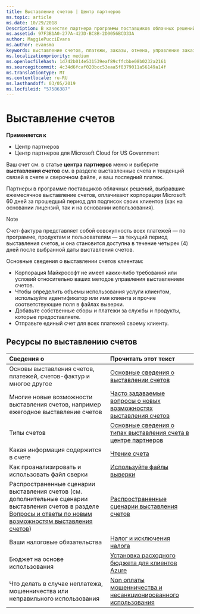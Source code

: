 ```yaml
---
title: Выставление счетов | Центр партнеров
ms.topic: article
ms.date: 10/29/2018
Description: В качестве партнера программы поставщиков облачных решений вы должны будете оплатить корпорации Майкрософт 60 дней за прошедший период для подписок на основании лицензий и подписок на основании использования ваших клиентов.
ms.assetid: 97F3B1A0-277A-423D-BC8B-2D0056BCD33A
author: MaggiePucciEvans
ms.author: evansma
keywords: выставление счетов, платежи, заказы, отмена, управление заказами, неоплата, мошенничество, ненадлежащее использование, налоги, освобождение от уплаты налогов, файлы выверки, файл выверки
ms.localizationpriority: medium
ms.openlocfilehash: 1d742b014e531539eaf89cffcbbe08b0232a2161
ms.sourcegitcommit: 4c34d6fcaf020bcc53eaa5f0379011a56149a14f
ms.translationtype: MT
ms.contentlocale: ru-RU
ms.lasthandoff: 03/05/2019
ms.locfileid: "57586387"
---
```

# <a name="billing"></a>Выставление счетов

**Применяется к**

-  Центр партнеров
-  Центр партнеров для Microsoft Cloud for US Government
 
 
Ваш счет см. в статье **центра партнеров** меню и выберите **выставления счетов** см. в разделе выставленные счета и тенденций связей в счете и сверочном файле, и ваш последний платеж.

Партнеры в программе поставщиков облачных решений, выбравшие ежемесячное выставление счетов, оплачивают корпорации Microsoft 60 дней за прошедший период для подписок своих клиентов (как на основании лицензий, так и на основании использования).

> [!NOTE]  
> Счет-фактура представляет собой совокупность всех платежей — по программе, продуктам и пользователям — за текущий период выставления счетов, и она становится доступна в течение четырех (4) дней после выбранной даты выставления счетов.

Основные сведения о выставлении счетов клиентам:

-   Корпорация Майкрософт не имеет каких-либо требований или условий относительно ваших методов управления выставлением счетов.
-   Чтобы определить объемы использования услуги клиентом, используйте идентификатор или имя клиента и прочие соответствующие поля в файлах выверки.
-   Добавьте собственные сборы и платежи за службы и продукты, которые предоставляете.
-   Отправьте единый счет для всех платежей своему клиенту.

## <a name="billing-resources"></a>Ресурсы по выставлению счетов
|**Сведения о**   |**Прочитать этот текст**    |
|:-----------------------------|:-----------------|
|Основы выставления счетов, платежей, счетов-фактур и многое другое   |[Основные сведения о выставлении счетов](billing-basics.md)
|Многие новые возможности выставления счетов, например ежегодное выставление счетов   |[Часто задаваемые вопросы о новых возможностях выставления счетов](faq-about-new-billing-features.md)|
|Типы счетов   |[Основные сведения о типах выставления счета в центре партнеров](billing-different-types.md)   |
|Какая информация содержится в счете   |[Чтение счета](read-your-bill.md)   |
|Как проанализировать и использовать файл сверки   |[Используйте файлы выверки](use-the-reconciliation-files.md)|
|Распространенные сценарии выставления счетов (см. дополнительные сценарии выставления счетов в разделе [Вопросы и ответы по новым возможностям выставления счетов](faq-about-new-billing-features.md))|[Распространенные сценарии выставления счетов](common-billing-scenarios.md)|
|Ваши налоговые обязательства   | [Налог и исключения налога](tax-and-tax-exemptions.md)|
|Бюджет на основе использования    |[Установка расходного бюджета для клиентов Azure](set-an-azure-spending-budget-for-your-customers.md)|
|Что делать в случае неплатежа, мошенничества или неправильного использования   |[Non оплаты мошенничества и несанкционированного использования](non-payment--fraud--or-misuse.md)|




















